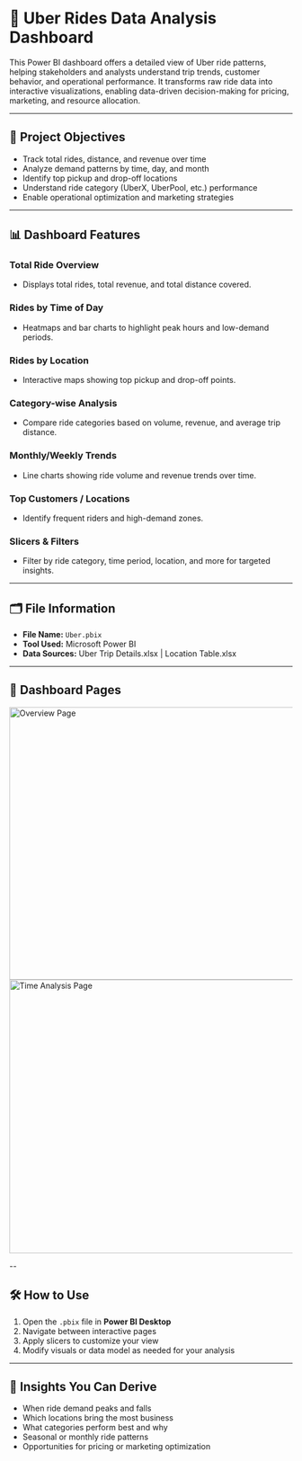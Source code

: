 # 🚖 Uber Rides Data Analysis Dashboard 

This Power BI dashboard offers a detailed view of Uber ride patterns, helping stakeholders and analysts understand trip trends, customer behavior, and operational performance. It transforms raw ride data into interactive visualizations, enabling data-driven decision-making for pricing, marketing, and resource allocation.

---

## 🎯 **Project Objectives**
- Track total rides, distance, and revenue over time
- Analyze demand patterns by time, day, and month
- Identify top pickup and drop-off locations
- Understand ride category (UberX, UberPool, etc.) performance
- Enable operational optimization and marketing strategies

---

## 📊 **Dashboard Features**

### **Total Ride Overview**
- Displays total rides, total revenue, and total distance covered.

### **Rides by Time of Day**
- Heatmaps and bar charts to highlight peak hours and low-demand periods.

### **Rides by Location**
- Interactive maps showing top pickup and drop-off points.

### **Category-wise Analysis**
- Compare ride categories based on volume, revenue, and average trip distance.

### **Monthly/Weekly Trends**
- Line charts showing ride volume and revenue trends over time.

### **Top Customers / Locations**
- Identify frequent riders and high-demand zones.

### **Slicers & Filters**
- Filter by ride category, time period, location, and more for targeted insights.

---

## 🗂 **File Information**
- **File Name:** `Uber.pbix`
- **Tool Used:** Microsoft Power BI
- **Data Sources:** Uber Trip Details.xlsx | Location Table.xlsx

---

## 📸 **Dashboard Pages**

<img width="858" height="485" alt="Overview Page" src="https://github.com/user-attachments/assets/79063161-c816-43c9-a7c1-9f14fb8b2c89" />

<img width="856" height="487" alt="Time Analysis Page" src="https://github.com/user-attachments/assets/db900707-4215-4d0e-b2ec-d3a4a1ced9f3" />


--

## 🛠 **How to Use**
1. Open the `.pbix` file in **Power BI Desktop**
2. Navigate between interactive pages
3. Apply slicers to customize your view
4. Modify visuals or data model as needed for your analysis

---

## 📌 **Insights You Can Derive**
- When ride demand peaks and falls
- Which locations bring the most business
- What categories perform best and why
- Seasonal or monthly ride patterns
- Opportunities for pricing or marketing optimization
